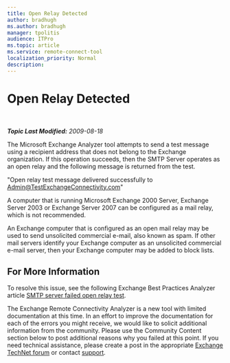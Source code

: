 ```yaml
---
title: Open Relay Detected
author: bradhugh
ms.author: bradhugh
manager: tpolitis
audience: ITPro 
ms.topic: article 
ms.service: remote-connect-tool
localization_priority: Normal
description: 
---
```


<div data-xmlns="http://www.w3.org/1999/xhtml">

<div class="topic" data-xmlns="http://www.w3.org/1999/xhtml" data-msxsl="urn:schemas-microsoft-com:xslt" data-cs="http://msdn.microsoft.com/en-us/">

<div data-asp="http://msdn2.microsoft.com/asp">

# Open Relay Detected

</div>

<div id="mainSection">

<div id="mainBody">

<span> </span>

_**Topic Last Modified:** 2009-08-18_

The Microsoft Exchange Analyzer tool attempts to send a test message using a recipient address that does not belong to the Exchange organization. If this operation succeeds, then the SMTP Server operates as an open relay and the following message is returned from the test.

"Open relay test message delivered successfully to Admin@TestExchangeConnectivity.com"

A computer that is running Microsoft Exchange 2000 Server, Exchange Server 2003 or Exchange Server 2007 can be configured as a mail relay, which is not recommended.

An Exchange computer that is configured as an open mail relay may be used to send unsolicited commercial e-mail, also known as spam. If other mail servers identify your Exchange computer as an unsolicited commercial e-mail server, then your Exchange computer may be added to block lists.

<div>

## For More Information

To resolve this issue, see the following Exchange Best Practices Analyzer article [SMTP server failed open relay test](http://go.microsoft.com/fwlink/?linkid=161823).

The Exchange Remote Connectivity Analyzer is a new tool with limited documentation at this time. In an effort to improve the documentation for each of the errors you might receive, we would like to solicit additional information from the community. Please use the Community Content section below to post additional reasons why you failed at this point. If you need technical assistance, please create a post in the appropriate [Exchange TechNet forum](http://go.microsoft.com/fwlink/?linkid=73420) or contact [support](http://go.microsoft.com/fwlink/?linkid=8158).

</div>

</div>

<span> </span>

</div>

</div>

</div>

